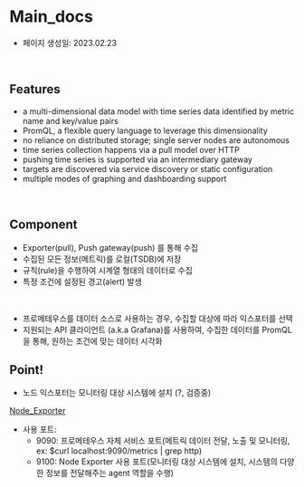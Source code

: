 # Main_docs

- 페이지 생성일: 2023.02.23

<br>

## Features
- a multi-dimensional data model with time series data identified by metric name and key/value pairs
- PromQL, a flexible query language to leverage this dimensionality
- no reliance on distributed storage; single server nodes are autonomous
- time series collection happens via a pull model over HTTP
- pushing time series is supported via an intermediary gateway
- targets are discovered via service discovery or static configuration
- multiple modes of graphing and dashboarding support

<br>

## Component

- Exporter(pull), Push gateway(push) 를 통해 수집
- 수집된 모든 정보(메트릭)를 로컬(TSDB)에 저장
- 규칙(rule)을 수행하여 시계열 형태의 데이터로 수집
- 특정 조건에 설정된 경고(alert) 발생

<br>

- 프로메테우스를 데이터 소스로 사용하는 경우, 수집할 대상에 따라 익스포터를 선택
- 지원되는 API 클라이언트 (a.k.a Grafana)를 사용하여, 수집한 데이터를 PromQL을 통해, 원하는 조건에 맞는 데이터 시각화


## Point!

- 노드 익스포터는 모니터링 대상 시스템에 설치 (?, 검증중)


[Node_Exporter](./Image_Source/Node_Exporter.png)

- 사용 포트:
  - 9090: 프로메테우스 자체 서비스 포트(메트릭 데이터 전달, 노출 및 모니터링, ex: $curl localhost:9090/metrics | grep http)
  - 9100: Node Exporter 사용 포트(모니터링 대상 시스템에 설치, 시스템의 다양한 정보를 전달해주는 agent 역할을 수행)
